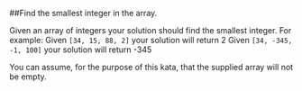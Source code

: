 ##Find the smallest integer in the array.

Given an array of integers your solution should find the smallest integer. For example:
Given ```[34, 15, 88, 2]``` your solution will return 2
Given ```[34, -345, -1, 100]``` your solution will return -345

You can assume, for the purpose of this kata, that the supplied array will not be empty.